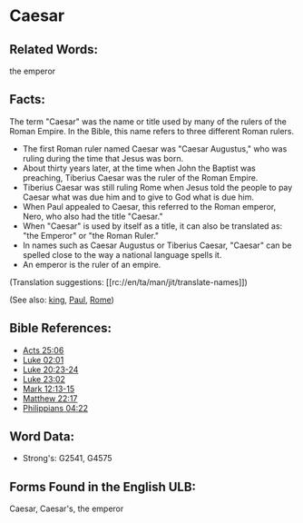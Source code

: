 # Caesar

## Related Words:

the emperor

## Facts:

The term "Caesar" was the name or title used by many of the rulers of the Roman Empire. In the Bible, this name refers to three different Roman rulers.

* The first Roman ruler named Caesar was "Caesar Augustus," who was ruling during the time that Jesus was born.
* About thirty years later, at the time when John the Baptist was preaching, Tiberius Caesar was the ruler of the Roman Empire.
* Tiberius Caesar was still ruling Rome when Jesus told the people to pay Caesar what was due him and to give to God what is due him.
* When Paul appealed to Caesar, this referred to the Roman emperor, Nero, who also had the title "Caesar."
* When "Caesar" is used by itself as a title, it can also be translated as: "the Emperor" or "the Roman Ruler."
* In names such as Caesar Augustus or Tiberius Caesar, "Caesar" can be spelled close to the way a national language spells it.
* An emperor is the ruler of an empire.

(Translation suggestions: [[rc://en/ta/man/jit/translate-names]])

(See also: [king](../other/king.md), [Paul](../names/paul.md), [Rome](../names/rome.md))

## Bible References:

* [Acts 25:06](rc://en/tn/help/act/25/06)
* [Luke 02:01](rc://en/tn/help/luk/02/01)
* [Luke 20:23-24](rc://en/tn/help/luk/20/23)
* [Luke 23:02](rc://en/tn/help/luk/23/02)
* [Mark 12:13-15](rc://en/tn/help/mrk/12/13)
* [Matthew 22:17](rc://en/tn/help/mat/22/17)
* [Philippians 04:22](rc://en/tn/help/php/04/22)

## Word Data:

* Strong's: G2541, G4575

## Forms Found in the English ULB:

Caesar, Caesar's, the emperor


